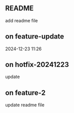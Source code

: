 ## README 

add readme file

## on feature-update
2024-12-23 11:26

## on hotfix-20241223
update

## on feature-2 
update readme file

